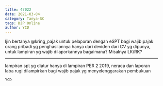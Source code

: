 ```yaml
---
title: 47022
date: 2021-03-04
category: Tanya-SC
tags: DJP Online
author: YCD
---
```


Ijin bertanya @kring_pajak untuk pelaporan dengan eSPT bagi wajib pajak orang pribadi yg penghasilannya hanya dari deviden dari CV yg dipunya, untuk lampiran yg wajib dilaporkannya bagaimana? Misalnya LK/RK?

---

lampiran spt yg diatur hanya di lampiran PER 2 2019, neraca dan laporan laba rugi dilampirkan bagi wajib pajak yg menyelenggarakan pembukuan

`YCD`
